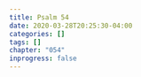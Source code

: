 ```yaml
---
title: Psalm 54
date: 2020-03-28T20:25:30-04:00
categories: []
tags: []
chapter: "054"
inprogress: false
---
```


